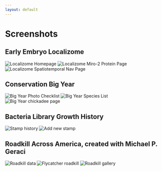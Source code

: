 ```yaml
---
layout: default
---
```


# Screenshots

<!-- Empty div to jump here with #localizome in the URL -->
<div id="localizome"></div>

## Early Embryo Localizome
![Localizome Homepage](/images/screenshots/localizome_home.png)
![Localizome Miro-2 Protein Page](/images/screenshots/localizome_miro2.png)
![Localizome Spatiotemporal Nav Page](/images/screenshots/localizome_spatiotemporal.png)

<div id="big-year"></div>

## Conservation Big Year
![Big Year Photo Checklist](/images/screenshots/bigyear_collage.png)
![Big Year Species List](/images/screenshots/bigyear_list.png)
![Big Year chickadee page](/images/screenshots/bigyear_chickadee.png)

<div id="bacteria"></div>

## Bacteria Library Growth History
![Stamp history](/images/screenshots/bacteria_history.png)
![Add new stamp](/images/screenshots/bacteria_add_stamp.png)

<div id="roadkill"></div>

## Roadkill Across America, created with Michael P. Geraci
![Roadkill data](/images/screenshots/roadkill_map.png)
![Flycatcher roadkill](/images/screenshots/roadkill_flycatcher.png)
![Roadkill gallery](/images/screenshots/roadkill_gallery.png)
